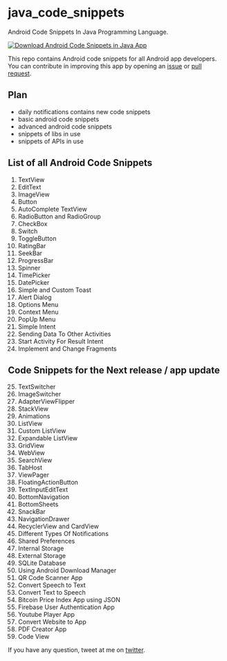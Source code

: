 # java_code_snippets
Android Code Snippets In Java Programming Language.

[![Download Android Code Snippets in Java App](https://play.google.com/intl/en_us/badges/images/generic/en_badge_web_generic.png)](https://play.google.com/store/apps/details?id=com.abanoubhanna.java "Download Android Code Snippets in Java App")

This repo contains Android code snippets for all Android app developers. You can contribute in improving this app by opening an [issue](https://github.com/DevAbanoub/java_code_snippets/issues) or [pull request](https://github.com/DevAbanoub/java_code_snippets/pulls).

## Plan
- daily notifications contains new code snippets
- basic android code snippets
- advanced android code snippets
- snippets of libs in use
- snippets of APIs in use

## List of all Android Code Snippets
1. TextView
2. EditText
3. ImageView
4. Button
5. AutoComplete TextView
6. RadioButton and RadioGroup
7. CheckBox
8. Switch
9. ToggleButton
10. RatingBar
11. SeekBar
12. ProgressBar
13. Spinner
14. TimePicker
15. DatePicker
16. Simple and Custom Toast
17. Alert Dialog
18. Options Menu
19. Context Menu
20. PopUp Menu
21. Simple Intent
22. Sending Data To Other Activities
23. Start Activity For Result Intent
24. Implement and Change Fragments

## Code Snippets for the Next release / app update
25. TextSwitcher
26. ImageSwitcher
27. AdapterViewFlipper
28. StackView
29. Animations
30. ListView
31. Custom ListView
32. Expandable ListView
33. GridView
34. WebView
35. SearchView
36. TabHost
37. ViewPager
38. FloatingActionButton
39. TextInputEditText
40. BottomNavigation
41. BottomSheets
42. SnackBar
43. NavigationDrawer
44. RecyclerView and CardView
45. Different Types Of Notifications
46. Shared Preferences
47. Internal Storage
48. External Storage
49. SQLite Database
50. Using Android Download Manager
51. QR Code Scanner App
52. Convert Speech to Text
53. Convert Text to Speech
54. Bitcoin Price Index App using JSON
55. Firebase User Authentication App
56. Youtube Player App
57. Convert Website to App
58. PDF Creator App
59. Code View

If you have any question, tweet at me on [twitter](https://twitter.com/_abanoub_hanna_).
